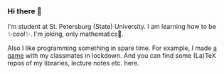### Hi there 👋

<!--
**lounres/lounres** is a ✨ _special_ ✨ repository because its `README.md` (this file) appears on your GitHub profile.

Here are some ideas to get you started:

- 🔭 I’m currently working on ...
- 🌱 I’m currently learning ...
- 👯 I’m looking to collaborate on ...
- 🤔 I’m looking for help with ...
- 💬 Ask me about ...
- 📫 How to reach me: ...
- 😄 Pronouns: ...
- ⚡ Fun fact: ...
-->

I'm student at St. Petersburg (State) University. I am learning how to be :sparkles:_cool_:sparkles:. I'm joking, only mathematics:triangular_ruler:.

Also I like programming something in spare time. For example, I made [a game](https://github.com/m20-sch57/thetruehat) with my classmates in lockdown. And you can find some (La)TeX repos of my libraries, lecture notes etc. here.
